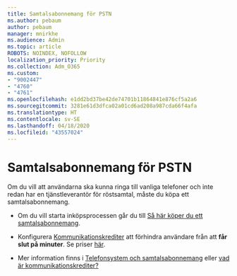 ```yaml
---
title: Samtalsabonnemang för PSTN
ms.author: pebaum
author: pebaum
manager: mnirkhe
ms.audience: Admin
ms.topic: article
ROBOTS: NOINDEX, NOFOLLOW
localization_priority: Priority
ms.collection: Adm_O365
ms.custom:
- "9002447"
- "4760"
- "4761"
ms.openlocfilehash: e1dd2bd37be42de74701b11864841e876cf5a2a6
ms.sourcegitcommit: 3281e61d3dfca02a01cd6ad208a987cda66f4afa
ms.translationtype: HT
ms.contentlocale: sv-SE
ms.lasthandoff: 04/18/2020
ms.locfileid: "43557024"
---
```

# <a name="pstn-calling-plans"></a>Samtalsabonnemang för PSTN

Om du vill att användarna ska kunna ringa till vanliga telefoner och inte redan har en tjänstleverantör för röstsamtal, måste du köpa ett samtalsabonnemang.

- Om du vill starta inköpsprocessen går du till [Så här köper du ett samtalsabonnemang](https://docs.microsoft.com/MicrosoftTeams/calling-plans-for-office-365).

- Konfigurera [Kommunikationskrediter](https://docs.microsoft.com/microsoftteams/set-up-communications-credits-for-your-organization) att förhindra användare från att **får slut på minuter**. Se priser [här](https://products.office.com/microsoft-teams/voice-calling). 

- Mer information finns i [Telefonsystem och samtalsabonnemang](https://docs.microsoft.com/MicrosoftTeams/calling-plan-landing-page) eller [vad är kommunikationskrediter?](https://docs.microsoft.com/microsoftteams/what-are-communications-credits)
